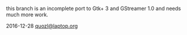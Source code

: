 this branch is an incomplete port to Gtk+ 3 and GStreamer 1.0
and needs much more work.

2016-12-28 
quozl@laptop.org
